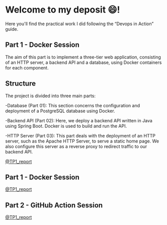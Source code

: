 # Welcome to my deposit 😄!

Here you'll find the practical work I did following the “Devops in Action” guide.

## Part 1 - Docker Session

The aim of this part is to implement a three-tier web application, consisting of an HTTP server, a backend API and a database, using Docker containers for each component.

## Structure

The project is divided into three main parts:

-Database (Part 01): This section concerns the configuration and deployment of a PostgreSQL database using Docker. 

-Backend API (Part 02): Here, we deploy a backend API written in Java using Spring Boot. Docker is used to build and run the API.

-HTTP Server (Part 03): This part deals with the deployment of an HTTP server, such as the Apache HTTP Server, to serve a static home page. We also configure this server as a reverse proxy to redirect traffic to our backend API.


[@TP1_report](https://github.com/mariaVictoire/EPF-MDE-DevOps-ASSELE-Maria/tree/main/frontend)

## Part 1 - Docker Session


[@TP1_report](https://github.com/mariaVictoire/EPF-MDE-DevOps-ASSELE-Maria/tree/main/frontend)

## Part 2 - GitHub Action Session



[@TP1_report](https://github.com/mariaVictoire/EPF-MDE-DevOps-ASSELE-Maria/tree/main/frontend)
